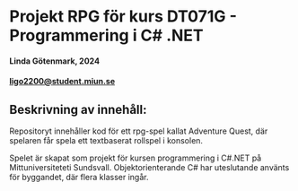 # Projekt RPG för kurs DT071G - Programmering i C# .NET
#### Linda Götenmark, 2024
#### ligo2200@student.miun.se
## Beskrivning av innehåll:
Repositoryt innehåller kod för ett rpg-spel kallat Adventure Quest, där spelaren får spela ett textbaserat rollspel i konsolen. 

Spelet är skapat som projekt för kursen programmering i C#.NET på Mittuniversiteteti Sundsvall.
Objektorienterande C# har uteslutande använts för byggandet, där flera klasser ingår. 
